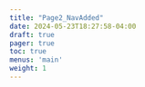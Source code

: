 ```yaml
---
title: "Page2_NavAdded"
date: 2024-05-23T18:27:58-04:00
draft: true
pager: true
toc: true
menus: 'main'
weight: 1
---
```


